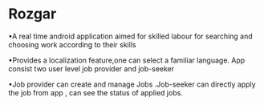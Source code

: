# Rozgar

•A real time android application aimed for skilled labour for searching and choosing work according to their skills


•Provides a localization feature,one can select a familiar language. App consist two user level job provider and job-seeker


•Job provider can create and manage Jobs .Job-seeker can directly apply the job from app , can see the status of applied jobs.
